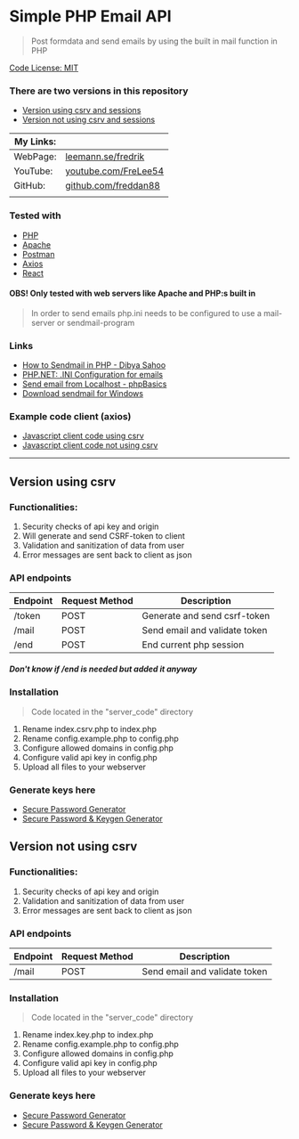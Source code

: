 # Simple PHP Email API

> Post formdata and send emails by using the built in mail function in PHP

[Code License: MIT](https://choosealicense.com/licenses/mit/)

### There are two versions in this repository

-   [Version using csrv and sessions](#version-using-csrv)
-   [Version not using csrv and sessions](#version-not-using-csrv)

| My Links: |                                                               |
| --------- | ------------------------------------------------------------- |
| WebPage:  | [leemann.se/fredrik](http://www.leemann.se/fredrik)           |
| YouTube:  | [youtube.com/FreLee54](https://www.youtube.com/user/FreLee54) |
| GitHub:   | [github.com/freddan88](https://github.com/freddan88)          |
|           |                                                               |

### Tested with

-   [PHP](https://www.php.net)
-   [Apache](https://www.apache.org)
-   [Postman](https://www.postman.com)
-   [Axios](https://www.npmjs.com/package/axios)
-   [React](https://reactjs.org)

#### OBS! Only tested with web servers like Apache and PHP:s built in

> In order to send emails php.ini needs to be configured to use a mail-server or sendmail-program

### Links

-   [How to Sendmail in PHP - Dibya Sahoo](https://pepipost.com/tutorials/sendmail-in-php-complete-guide)
-   [PHP.NET: .INI Configuration for emails](https://www.php.net/manual/en/mail.configuration.php)
-   [Send email from Localhost - phpBasics](https://www.youtube.com/watch?v=4_NP_WYFmIM&list=LLr-xGBx3NL3VGbdjDL4BuNw&index=2&t=0s)
-   [Download sendmail for Windows](https://www.glob.com.au/sendmail)

### Example code client (axios)

-   [Javascript client code using csrv](client_code/app_csrf.js)
-   [Javascript client code not using csrv](client_code/app.js)

---

## Version using csrv

### Functionalities:

1. Security checks of api key and origin
2. Will generate and send CSRF-token to client
3. Validation and sanitization of data from user
4. Error messages are sent back to client as json

### API endpoints

| Endpoint | Request Method | Description                   |
| -------- | -------------- | ----------------------------- |
| /token   | POST           | Generate and send csrf-token  |
| /mail    | POST           | Send email and validate token |
| /end     | POST           | End current php session       |

##### Don't know if /end is needed but added it anyway

### Installation

> Code located in the "server_code" directory

1. Rename index.csrv.php to index.php
2. Rename config.example.php to config.php
3. Configure allowed domains in config.php
4. Configure valid api key in config.php
5. Upload all files to your webserver

### Generate keys here

-   [Secure Password Generator](https://passwordsgenerator.net)
-   [Secure Password & Keygen Generator](https://randomkeygen.com)

## Version not using csrv

### Functionalities:

1. Security checks of api key and origin
2. Validation and sanitization of data from user
3. Error messages are sent back to client as json

### API endpoints

| Endpoint | Request Method | Description                   |
| -------- | -------------- | ----------------------------- |
| /mail    | POST           | Send email and validate token |

### Installation

> Code located in the "server_code" directory

1. Rename index.key.php to index.php
2. Rename config.example.php to config.php
3. Configure allowed domains in config.php
4. Configure valid api key in config.php
5. Upload all files to your webserver

### Generate keys here

-   [Secure Password Generator](https://passwordsgenerator.net)
-   [Secure Password & Keygen Generator](https://randomkeygen.com)

